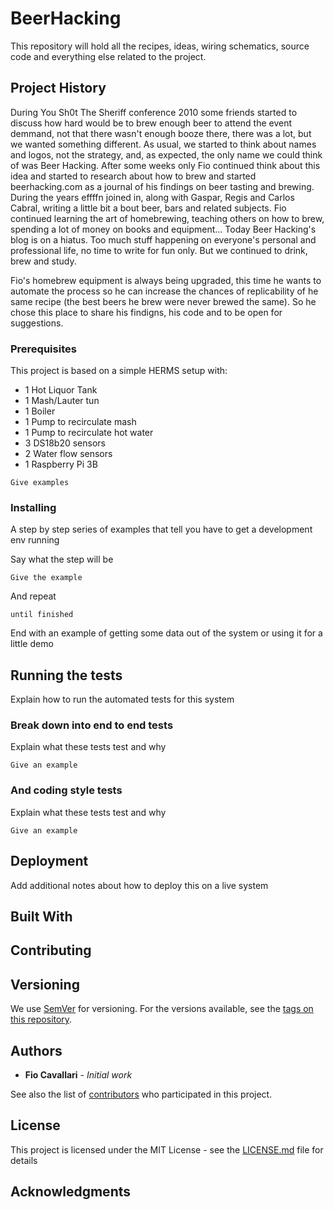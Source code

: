 # BeerHacking 

This repository will hold all the recipes, ideas, wiring schematics, source code and everything else related to the project.

## Project History

During You Sh0t The Sheriff conference 2010 some friends started to discuss how hard would be to brew enough beer to attend the event demmand, not that there wasn't enough booze there, there was a lot, but we wanted something different.
As usual, we started to think about names and logos, not the strategy, and, as expected, the only name we could think of was Beer Hacking.
After some weeks only Fio continued think about this idea and started to research about how to brew and started beerhacking.com as a journal of his findings on beer tasting and brewing.
During the years effffn joined in, along with Gaspar, Regis and Carlos Cabral, writing a little bit a bout beer, bars and related subjects.
Fio continued learning the art of homebrewing, teaching others on how to brew, spending a lot of money on books and equipment...
Today Beer Hacking's blog is on a hiatus. Too much stuff happening on everyone's personal and professional life, no time to write for fun only. But we continued to drink, brew and study.

Fio's homebrew equipment is always being upgraded, this time he wants to automate the process so he can increase the chances of replicability of he same recipe (the best beers he brew were never brewed the same). So he chose this place to share his findigns, his code and to be open for suggestions.

### Prerequisites

This project is based on a simple HERMS setup with:

* 1 Hot Liquor Tank 
* 1 Mash/Lauter tun
* 1 Boiler 
* 1 Pump to recirculate mash
* 1 Pump to recirculate hot water
* 3 DS18b20 sensors
* 2 Water flow sensors
* 1 Raspberry Pi 3B

```
Give examples
```

### Installing

A step by step series of examples that tell you have to get a development env running

Say what the step will be

```
Give the example
```

And repeat

```
until finished
```

End with an example of getting some data out of the system or using it for a little demo

## Running the tests

Explain how to run the automated tests for this system

### Break down into end to end tests

Explain what these tests test and why

```
Give an example
```

### And coding style tests

Explain what these tests test and why

```
Give an example
```

## Deployment

Add additional notes about how to deploy this on a live system

## Built With


## Contributing


## Versioning

We use [SemVer](http://semver.org/) for versioning. For the versions available, see the [tags on this repository](https://github.com/your/project/tags). 

## Authors

* **Fio Cavallari** - *Initial work*

See also the list of [contributors](https://github.com/fcavallari/beerhacking/contributors) who participated in this project.

## License

This project is licensed under the MIT License - see the [LICENSE.md](LICENSE.md) file for details

## Acknowledgments


